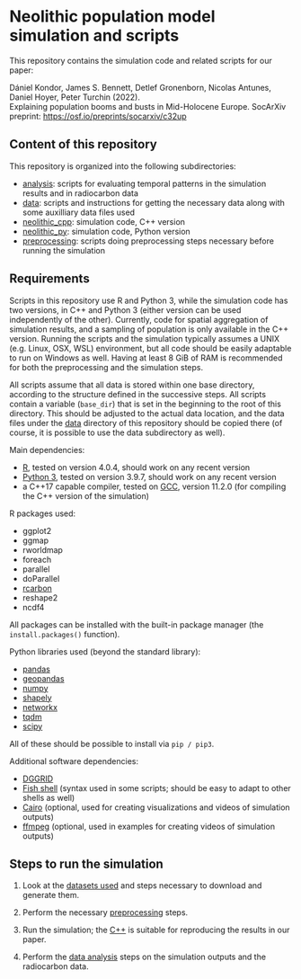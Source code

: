 # Neolithic population model simulation and scripts

This repository contains the simulation code and related scripts for our paper:

Dániel Kondor, James S. Bennett, Detlef Gronenborn, Nicolas Antunes, Daniel Hoyer, Peter Turchin (2022). <br>
Explaining population booms and busts in Mid-Holocene Europe. SocArXiv preprint: https://osf.io/preprints/socarxiv/c32up


## Content of this repository

This repository is organized into the following subdirectories:
 - [analysis](analysis): scripts for evaluating temporal patterns in the simulation results and in radiocarbon data
 - [data](data): scripts and instructions for getting the necessary data along with some auxilliary data files used
 - [neolithic_cpp](neolithic_cpp): simulation code, C++ version
 - [neolithic_py](neolithic_py): simulation code, Python version
 - [preprocessing](preprocessing): scripts doing preprocessing steps necessary before running the simulation


## Requirements

Scripts in this repository use R and Python 3, while the simulation code has two versions, in C++ and Python 3 (either version can be used independently of the other). Currently, code for spatial aggregation of simulation results, and a sampling of population is only available in the C++ version. Running the scripts and the simulation typically assumes a UNIX (e.g. Linux, OSX, WSL) environment, but all code should be easily adaptable to run on Windows as well. Having at least 8 GiB of RAM is recommended for both the preprocessing and the simulation steps.

All scripts assume that all data is stored within one base directory, according to the structure defined in the successive steps. All scripts contain a variable (`base_dir`) that is set in the beginning to the root of this directory. This should be adjusted to the actual data location, and the data files under the [data](data) directory of this repository should be copied there (of course, it is possible to use the data subdirectory as well).

Main dependencies:

 - [R](https://www.r-project.org/), tested on version 4.0.4, should work on any recent version
 - [Python 3](https://www.python.org/), tested on version 3.9.7, should work on any recent version
 - a C++17 capable compiler, tested on [GCC](https://www.gnu.org/software/gcc/), version 11.2.0 (for compiling the C++ version of the simulation)

R packages used:

 - ggplot2
 - ggmap
 - rworldmap
 - foreach
 - parallel
 - doParallel
 - [rcarbon](https://github.com/ahb108/rcarbon)
 - reshape2
 - ncdf4

All packages can be installed with the built-in package manager (the `install.packages()` function).

Python libraries used (beyond the standard library):

 - [pandas](https://pandas.pydata.org/)
 - [geopandas](https://geopandas.org/)
 - [numpy](https://numpy.org/)
 - [shapely](https://github.com/shapely/shapely)
 - [networkx](https://networkx.org/)
 - [tqdm](https://tqdm.github.io/)
 - [scipy](https://www.scipy.org)

All of these should be possible to install via `pip / pip3`.

Additional software dependencies:

 - [DGGRID](https://github.com/sahrk/DGGRID)
 - [Fish shell](https://github.com/fish-shell/fish-shell) (syntax used in some scripts; should be easy to adapt to other shells as well)
 - [Cairo](https://cairographics.org/) (optional, used for creating visualizations and videos of simulation outputs)
 - [ffmpeg](https://ffmpeg.org/) (optional, used in examples for creating videos of simulation outputs)


## Steps to run the simulation

1. Look at the [datasets used](data) and steps necessary to download and generate them.

2. Perform the necessary [preprocessing](preprocessing) steps.

3. Run the simulation; the [C++](neolithic_cpp) is suitable for reproducing the results in our paper.

4. Perform the [data analysis](analysis) steps on the simulation outputs and the radiocarbon data.



